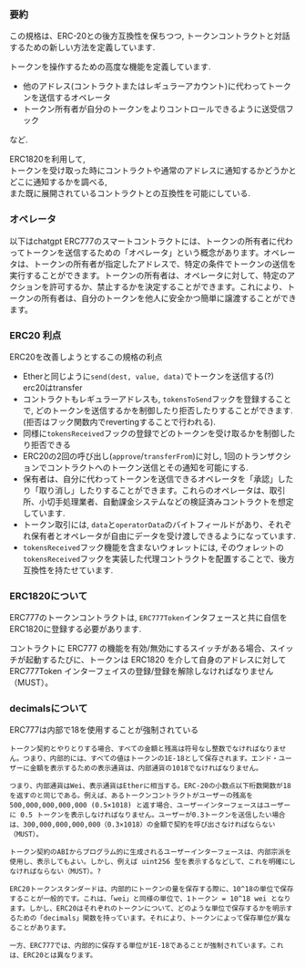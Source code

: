 ### 要約

この規格は、ERC-20との後方互換性を保ちつつ, トークンコントラクトと対話するための新しい方法を定義しています.

トークンを操作するための高度な機能を定義しています.

- 他のアドレス(コントラクトまたはレギュラーアカウント)に代わってトークンを送信するオペレータ
- トークン所有者が自分のトークンをよりコントロールできるように送受信フック

など.

ERC1820を利用して,  
トークンを受け取った時にコントラクトや通常のアドレスに通知するかどうかとどこに通知するかを調べる,  
また既に展開されているコントラクトとの互換性を可能にしている.

### オペレータ



以下はchatgpt
ERC777のスマートコントラクトには、トークンの所有者に代わってトークンを送信するための「オペレータ」という概念があります。オペレータは、トークンの所有者が指定したアドレスで、特定の条件でトークンの送信を実行することができます。トークンの所有者は、オペレータに対して、特定のアクションを許可するか、禁止するかを決定することができます。これにより、トークンの所有者は、自分のトークンを他人に安全かつ簡単に譲渡することができます。

### ERC20 利点

ERC20を改善しようとするこの規格の利点

- Etherと同じように`send(dest, value, data)`でトークンを送信する(?)  
erc20はtransfer
- コントラクトもレギュラーアドレスも, `tokensToSend`フックを登録することで, どのトークンを送信するかを制御したり拒否したりすることができます.(拒否はフック関数内でrevertingすることで行われる).
- 同様に`tokensReceived`フックの登録でどのトークンを受け取るかを制御したり拒否できる
- ERC20の2回の呼び出し(`approve`/`transferFrom`)に対し, 1回のトランザクションでコントラクトへのトークン送信とその通知を可能にする.
- 保有者は、自分に代わってトークンを送信できるオペレータを「承認」したり「取り消し」したりすることができます。これらのオペレータは、取引所、小切手処理業者、自動課金システムなどの検証済みコントラクトを想定しています.
- トークン取引には, `data`と`operatorData`のバイトフィールドがあり、それぞれ保有者とオペレータが自由にデータを受け渡しできるようになっています.
- `tokensReceived`フック機能を含まないウォレットには, そのウォレットの`tokensReceived`フックを実装した代理コントラクトを配置することで、後方互換性を持たせています.

### ERC1820について

ERC777のトークンコントラクトは, `ERC777Token`インタフェースと共に自信をERC1820に登録する必要があります.

コントラクトに ERC777 の機能を有効/無効にするスイッチがある場合、スイッチが起動するたびに、トークンは ERC1820 を介して自身のアドレスに対して ERC777Token インターフェイスの登録/登録を解除しなければなりません（MUST）。

### decimalsについて

ERC777は内部で18を使用することが強制されている
```
トークン契約とやりとりする場合、すべての金額と残高は符号なし整数でなければなりません。つまり、内部的には、すべての値はトークンの1E-18として保存されます。エンド・ユーザーに金額を表示するための表示通貨は、内部通貨の1018でなければなりません。

つまり、内部通貨はWei、表示通貨はEtherに相当する。ERC-20の小数点以下桁数関数が18を返すのと同じである。例えば、あるトークンコントラクトがユーザーの残高を 500,000,000,000,000 (0.5×1018) と返す場合、ユーザーインターフェースはユーザーに 0.5 トークンを表示しなければなりません。ユーザーが0.3トークンを送信したい場合は、300,000,000,000,000（0.3×1018）の金額で契約を呼び出さなければならない（MUST）。

トークン契約のABIからプログラム的に生成されるユーザーインターフェースは、内部宗派を使用し、表示してもよい。しかし、例えば uint256 型を表示するなどして、これを明確にしなければならない（MUST）。?
```
```
ERC20トークンスタンダードは、内部的にトークンの量を保存する際に、10^18の単位で保存することが一般的です。これは、「wei」と同様の単位で、1トークン = 10^18 wei となります。しかし、ERC20はそれぞれのトークンについて、どのような単位で保存するかを明示するための「decimals」関数を持っています。それにより、トークンによって保存単位が異なることがあります。

一方、ERC777では、内部的に保存する単位が1E-18であることが強制されています。これは、ERC20とは異なります。
```
